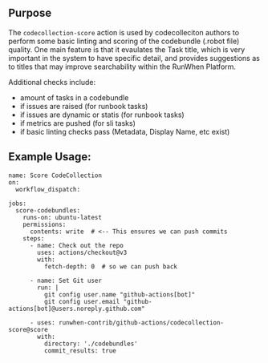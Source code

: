## Purpose
The `codecollection-score` action is used by codecolleciton authors to perform some basic linting and scoring of the codebundle (.robot file) quality. 
One main feature is that it evaulates the Task title, which is very important in the system to have specific detail, and provides suggestions
as to titles that may improve searchability within the RunWhen Platform. 

Additional checks include:
- amount of tasks in a codebundle
- if issues are raised (for runbook tasks)
- if issues are dynamic or statis (for runbook tasks)
- if metrics are pushed (for sli tasks)
- if basic linting checks pass (Metadata, Display Name, etc exist)

## Example Usage: 

```
name: Score CodeCollection
on: 
  workflow_dispatch:

jobs:
  score-codebundles:
    runs-on: ubuntu-latest
    permissions:
      contents: write  # <-- This ensures we can push commits
    steps:
      - name: Check out the repo
        uses: actions/checkout@v3
        with:
          fetch-depth: 0  # so we can push back

      - name: Set Git user
        run: |
          git config user.name "github-actions[bot]"
          git config user.email "github-actions[bot]@users.noreply.github.com"

      - uses: runwhen-contrib/github-actions/codecollection-score@score
        with:
          directory: './codebundles'
          commit_results: true
```